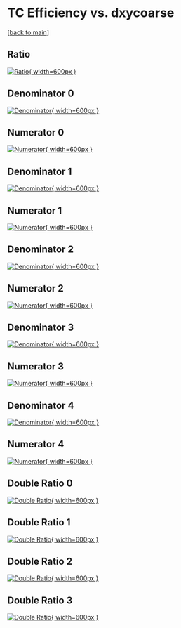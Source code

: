 # TC Efficiency vs. dxycoarse

[[back to main](./)]



## Ratio

[![Ratio](../mtv/var/TC_vtr_0_-1_eff_dxycoarse.png){ width=600px }](../mtv/var/TC_vtr_0_-1_eff_dxycoarse.pdf)

## Denominator 0

[![Denominator](../mtv/den/TC_vtr_0_-1_eff_dxycoarse_den0.png){ width=600px }](../mtv/den/TC_vtr_0_-1_eff_dxycoarse_den0.pdf)

## Numerator 0

[![Numerator](../mtv/num/TC_vtr_0_-1_eff_dxycoarse_num0.png){ width=600px }](../mtv/num/TC_vtr_0_-1_eff_dxycoarse_num0.pdf)

## Denominator 1

[![Denominator](../mtv/den/TC_vtr_0_-1_eff_dxycoarse_den1.png){ width=600px }](../mtv/den/TC_vtr_0_-1_eff_dxycoarse_den1.pdf)

## Numerator 1

[![Numerator](../mtv/num/TC_vtr_0_-1_eff_dxycoarse_num1.png){ width=600px }](../mtv/num/TC_vtr_0_-1_eff_dxycoarse_num1.pdf)

## Denominator 2

[![Denominator](../mtv/den/TC_vtr_0_-1_eff_dxycoarse_den2.png){ width=600px }](../mtv/den/TC_vtr_0_-1_eff_dxycoarse_den2.pdf)

## Numerator 2

[![Numerator](../mtv/num/TC_vtr_0_-1_eff_dxycoarse_num2.png){ width=600px }](../mtv/num/TC_vtr_0_-1_eff_dxycoarse_num2.pdf)

## Denominator 3

[![Denominator](../mtv/den/TC_vtr_0_-1_eff_dxycoarse_den3.png){ width=600px }](../mtv/den/TC_vtr_0_-1_eff_dxycoarse_den3.pdf)

## Numerator 3

[![Numerator](../mtv/num/TC_vtr_0_-1_eff_dxycoarse_num3.png){ width=600px }](../mtv/num/TC_vtr_0_-1_eff_dxycoarse_num3.pdf)

## Denominator 4

[![Denominator](../mtv/den/TC_vtr_0_-1_eff_dxycoarse_den4.png){ width=600px }](../mtv/den/TC_vtr_0_-1_eff_dxycoarse_den4.pdf)

## Numerator 4

[![Numerator](../mtv/num/TC_vtr_0_-1_eff_dxycoarse_num4.png){ width=600px }](../mtv/num/TC_vtr_0_-1_eff_dxycoarse_num4.pdf)

## Double Ratio 0

[![Double Ratio](../mtv/ratio/TC_vtr_0_-1_eff_dxycoarse_ratio0.png){ width=600px }](../mtv/ratio/TC_vtr_0_-1_eff_dxycoarse_ratio0.pdf)

## Double Ratio 1

[![Double Ratio](../mtv/ratio/TC_vtr_0_-1_eff_dxycoarse_ratio1.png){ width=600px }](../mtv/ratio/TC_vtr_0_-1_eff_dxycoarse_ratio1.pdf)

## Double Ratio 2

[![Double Ratio](../mtv/ratio/TC_vtr_0_-1_eff_dxycoarse_ratio2.png){ width=600px }](../mtv/ratio/TC_vtr_0_-1_eff_dxycoarse_ratio2.pdf)

## Double Ratio 3

[![Double Ratio](../mtv/ratio/TC_vtr_0_-1_eff_dxycoarse_ratio3.png){ width=600px }](../mtv/ratio/TC_vtr_0_-1_eff_dxycoarse_ratio3.pdf)

